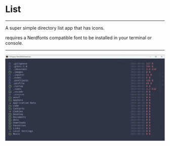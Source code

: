 # List

---

A super simple directory list app that has icons. 

requires a Nerdfonts compatible font to be installed in your terminal or console.

---

![Screenshot](img.png)
